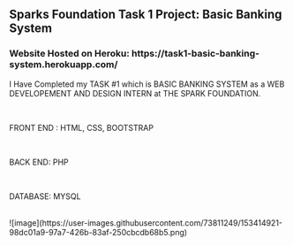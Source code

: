 <h2>Sparks Foundation Task 1 Project: Basic Banking System</h2>

<h3>Website Hosted on Heroku: https://task1-basic-banking-system.herokuapp.com/ </h3>

<p>I Have Completed my TASK #1 which is BASIC BANKING SYSTEM as a WEB DEVELOPEMENT AND DESIGN INTERN at THE SPARK FOUNDATION.</p> <br>

<p>FRONT END : HTML, CSS, BOOTSTRAP</p> <br>
<p>BACK END: PHP<p> <br>
<p>DATABASE: MYSQL</p><br>
![image](https://user-images.githubusercontent.com/73811249/153414921-98dc01a9-97a7-426b-83af-250cbcdb68b5.png)
